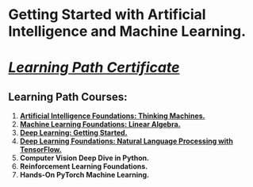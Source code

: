 # Getting Started with Artificial Intelligence and Machine Learning. 
# [*Learning Path Certificate*](https://www.linkedin.com/learning/certificates/bd3ccdd36eb90dce6f5a135c3171e4f17c3279729bc29ca7a27e13eb3b28acf3?u=60693444)

## Learning Path Courses: 

1. [**Artificial Intelligence Foundations: Thinking Machines.**](https://github.com/alshubati99/AI-ML-Foundations/tree/master/Thinking-Machines)
2. [**Machine Learning Foundations: Linear Algebra.**](https://github.com/alshubati99/AI-ML-Foundations/tree/master/Linear%20Algebra)
3. [**Deep Learning: Getting Started.**](https://github.com/alshubati99/AI-ML-Foundations/tree/master/Deep%20Learning)
4. [**Deep Learning Foundations: Natural Language Processing with TensorFlow.**](https://github.com/alshubati99/AI-ML-Foundations/tree/master/NLP-TensorFlow)
5. **Computer Vision Deep Dive in Python.**
6. **Reinforcement Learning Foundations.**
7. **Hands-On PyTorch Machine Learning.** 
